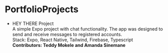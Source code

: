 # PortfolioProjects

<ul>
  <li>
    HEY THERE Project <br/>
A simple Expo project with chat functionality. The app was designed to send and receive messages to registered accounts. <br/>
Stack: Expo, React Native, Tailwind, Firebase, Typescript <br/>
<b>Contributors: Teddy Mokele and Amanda Sinemane <b/>
  </li>
</ul>

